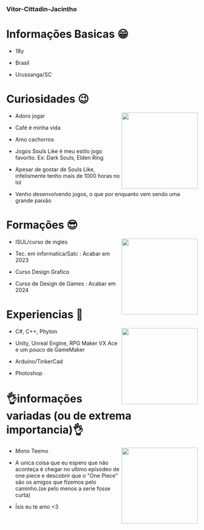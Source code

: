 ### Vitor-Cittadin-Jacintho

 # Informações Basicas 😁
 
 - 18y
 
 - Brasil
 
 - Urussanga/SC
  
 # Curiosidades 😉
 <p>
 <img  widht="200" height="200" align="right" src="https://brasil.cambly.com/wp-content/uploads/2019/12/aprender-ingles-ao-vivo-online-english-cambly-live.gif">
</p>

 - Adoro jogar
 
 - Café é minha vida
 
 - Amo cachorros
 
 - Jogos Souls Like é meu estilo jogo favorito. Ex: Dark Souls, Elden Ring
 
 - Apesar de gostar de Souls Like, infelismente tenho mais de 1000 horas no lol

 - Venho desenvolvendo jogos, o que por enquanto vem sendo uma grande paixão
 
 
 
 # Formações 😎
 <p>
 <img widht="200" height="200" align="right" src=https://i.pinimg.com/originals/b1/19/a2/b119a29143147cea5fa38b59af3b41e9.gif>
  </p>
  
 - ISUL/curso de ingles 
 
 - Tec. em informatica/Satc : Acabar em 2023
 
 - Curso Design Grafico
 
 - Curso de Design de Games : Acabar em 2024
 
 # Experiencias 💪
 <p>
 <img  widht="200" height="200" align="right" src="https://i.gifer.com/origin/9b/9b7f5636e14079f70c84cd6ad99004b1_w200.gif"
      </p>
 
 - C#, C++, Phyton

 - Unity, Unreal Engine, RPG Maker VX Ace e um pouco de GameMaker
 
 - Arduino/TinkerCad
 
 - Photoshop
      
 # 👌informações variadas (ou de extrema importancia)👌
 <p>
 <img width="200"  height="200" align="right" src="[![image](https://github.com/VitorJacintho/VitorJacintho/assets/106183383/dc6f5192-3b92-4692-82ed-4618b4c81e62)](https://64.media.tumblr.com/a2272b8ebba8e68b6edb83e62b5e107c/tumblr_mxlbb9tiS71sp6e2vo1_400.gif)">
  </p>
  
- Mono Teemo

- A unica coisa que eu espero que não aconteça é chegar no ultimo episódeo de one piece e descobrir que o "One Piece" são os amigos que fizemos pelo caminho.(se pelo menos a serie fosse curta)

- Ísis eu te amo <3

